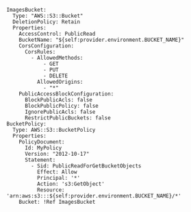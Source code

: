 
    ImagesBucket:
      Type: "AWS::S3::Bucket"
      DeletionPolicy: Retain
      Properties:
        AccessControl: PublicRead
        BucketName: "${self:provider.environment.BUCKET_NAME}"
        CorsConfiguration:
          CorsRules:
            - AllowedMethods:
                - GET
                - PUT
                - DELETE
              AllowedOrigins:
                - "*"
        PublicAccessBlockConfiguration:
          BlockPublicAcls: false
          BlockPublicPolicy: false
          IgnorePublicAcls: false
          RestrictPublicBuckets: false
    BucketPolicy:
      Type: AWS::S3::BucketPolicy
      Properties:
        PolicyDocument:
          Id: MyPolicy
          Version: "2012-10-17"
          Statement:
            - Sid: PublicReadForGetBucketObjects
              Effect: Allow
              Principal: '*'
              Action: 's3:GetObject'
              Resource: 'arn:aws:s3:::${self:provider.environment.BUCKET_NAME}/*'
        Bucket: !Ref ImagesBucket
